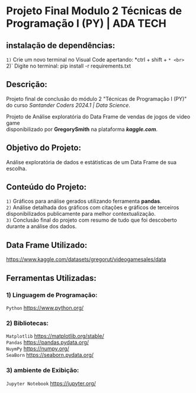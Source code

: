 # Projeto Final Modulo 2 Técnicas de Programação I (PY) | ADA TECH

## instalação de dependências:
`1)` Crie um novo terminal no Visual Code apertando: *ctrl + shift + `* <br>
`2)` Digite no terminal: pip install -r requirements.txt

## Descrição:
Projeto final de conclusão do módulo 2 "Técnicas de Programação I (PY)" <br>
do curso *Santander Coders 2024.1 | Data Science*.

Projeto de Análise exploratória do Data Frame de vendas de jogos de video game <br>
disponibilizado por **GregorySmith** na plataforma ***kaggle.com***.

## Objetivo do Projeto:
Análise exploratória de dados e estátisticas de um Data Frame de sua escolha. 

## Conteúdo do Projeto:
`1)` Gráficos para análise gerados utilizando ferramenta **pandas**. <br>
`2)` Análise detalhada dos gráficos com citações e gráficos de terceiros <br>
     disponibilizados publicamente para melhor contextualização. <br>
`3)` Conclusão final do projeto com resumo de tudo que foi descoberto durante a análise dos dados. <br>

## Data Frame Utilizado:
https://www.kaggle.com/datasets/gregorut/videogamesales/data

## Ferramentas Utilizadas:

### 1) Linguagem de Programação:
`Python` https://www.python.org/

### 2) Bibliotecas:
`Matplotlib` https://matplotlib.org/stable/ <br>
`Pandas` https://pandas.pydata.org/ <br>
`NuymPy` https://numpy.org/ <br>
`SeaBorn` https://seaborn.pydata.org/ <br>

### 3) ambiente de Exibição:
`Jupyter Notebook` https://jupyter.org/